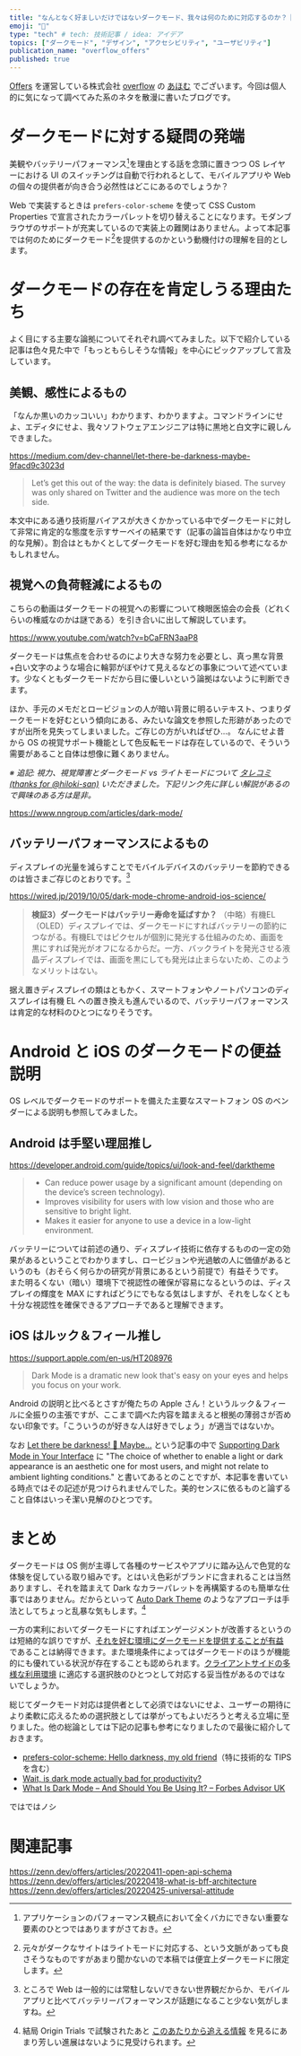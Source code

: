 ```yaml
---
title: "なんとなく好ましいだけではないダークモード、我々は何のために対応するのか？｜Offers Tech Blog"
emoji: "🌃"
type: "tech" # tech: 技術記事 / idea: アイデア
topics: ["ダークモード", "デザイン", "アクセシビリティ", "ユーザビリティ"]
publication_name: "overflow_offers"
published: true
---
```


<!-- textlint-disable overflow-techblog/sentence-length -->

[Offers](https://offers.jp/) を運営している株式会社 [overflow](https://overflow.co.jp/) の [あほむ](https://twitter.com/ahomu) でございます。今回は個人的に気になって調べてみた系のネタを散漫に書いたブログです。

# ダークモードに対する疑問の発端

美観やバッテリーパフォーマンス[^1]を理由とする話を念頭に置きつつ OS レイヤーにおける UI のスイッチングは自動で行われるとして、モバイルアプリや Web の個々の提供者が向き合う必然性はどこにあるのでしょうか？

Web で実装するときは `prefers-color-scheme` を使って CSS Custom Properties で宣言されたカラーパレットを切り替えることになります。モダンブラウザのサポートが充実しているので実装上の難関はありません。よって本記事では何のためにダークモード[^2]を提供するのかという動機付けの理解を目的とします。

[^1]: アプリケーションのパフォーマンス観点において全くバカにできない重要な要素のひとつではありますがさておき。

[^2]: 元々がダークなサイトはライトモードに対応する、という文脈があっても良さそうなものですがあまり聞かないので本稿では便宜上ダークモードに限定します。

# ダークモードの存在を肯定しうる理由たち

よく目にする主要な論拠についてそれぞれ調べてみました。以下で紹介している記事は色々見た中で「もっともらしそうな情報」を中心にピックアップして言及しています。

## 美観、感性によるもの

「なんか黒いのカッコいい」わかります、わかりますよ。コマンドラインにせよ、エディタにせよ、我々ソフトウェアエンジニアは特に黒地と白文字に親しんできました。

https://medium.com/dev-channel/let-there-be-darkness-maybe-9facd9c3023d

>Let’s get this out of the way: the data is definitely biased. The survey was only shared on Twitter and the audience was more on the tech side. 

本文中にある通り技術屋バイアスが大きくかかっている中でダークモードに対して非常に肯定的な態度を示すサーベイの結果です（記事の論旨自体はかなり中立的な見解）。割合はともかくとしてダークモードを好む理由を知る参考になるかもしれません。

## 視覚への負荷軽減によるもの

こちらの動画はダークモードの視覚への影響について検眼医協会の会長（どれくらいの権威なのかは謎である）を引き合いに出して解説しています。

https://www.youtube.com/watch?v=bCaFRN3aaP8

ダークモードは焦点を合わせるのにより大きな努力を必要とし、真っ黒な背景+白い文字のような場合に輪郭がぼやけて見えるなどの事象について述べています。少なくともダークモードだから目に優しいという論拠はないように判断できます。

ほか、手元のメモだとロービジョンの人が暗い背景に明るいテキスト、つまりダークモードを好むという傾向にある、みたいな論文を参照した形跡があったのですが出所を見失ってしまいました。ご存じの方がいればぜひ...。
なんにせよ昔から OS の視覚サポート機能として色反転モードは存在しているので、そういう需要があること自体は想像に難くありません。

_※ 追記: 視力、視覚障害とダークモード vs ライトモードについて [タレコミ (thanks for @hiloki-san)](https://twitter.com/hiloki/status/1527114415916474368?s=20) いただきました。下記リンク先に詳しい解説があるので興味のある方は是非。_

https://www.nngroup.com/articles/dark-mode/

## バッテリーパフォーマンスによるもの

ディスプレイの光量を減らすことでモバイルデバイスのバッテリーを節約できるのは皆さまご存じのとおりです。[^3]

https://wired.jp/2019/10/05/dark-mode-chrome-android-ios-science/

>**検証3）ダークモードはバッテリー寿命を延ばすか？**
>（中略）有機EL（OLED）ディスプレイでは、ダークモードにすればバッテリーの節約につながる。有機ELではピクセルが個別に発光する仕組みのため、画面を黒にすれば発光がオフになるからだ。一方、バックライトを発光させる液晶ディスプレイでは、画面を黒にしても発光は止まらないため、このようなメリットはない。

据え置きディスプレイの類はともかく、スマートフォンやノートパソコンのディスプレイは有機 EL への置き換えも進んでいるので、バッテリーパフォーマンスは肯定的な材料のひとつになりそうです。

[^3]: ところで Web は一般的には常駐しない/できない世界観だからか、モバイルアプリと比べてバッテリーパフォーマンスが話題になること少ない気がしますね。

# Android と iOS のダークモードの便益説明

OS レベルでダークモードのサポートを備えた主要なスマートフォン OS のベンダーによる説明も参照してみました。

## Android は手堅い理屈推し

https://developer.android.com/guide/topics/ui/look-and-feel/darktheme

>- Can reduce power usage by a significant amount (depending on the device’s screen technology).
>- Improves visibility for users with low vision and those who are sensitive to bright light.
>- Makes it easier for anyone to use a device in a low-light environment.

バッテリーについては前述の通り、ディスプレイ技術に依存するものの一定の効果があるということでわかりますし、ロービジョンや光過敏の人に価値があるというのも（おそらく何らかの研究が背景にあるという前提で）有益そうです。
また明るくない（暗い）環境下で視認性の確保が容易になるというのは、ディスプレイの輝度を MAX にすればどうにでもなる気はしますが、それをしなくとも十分な視認性を確保できるアプローチであると理解できます。

## iOS はルック＆フィール推し

https://support.apple.com/en-us/HT208976

>Dark Mode is a dramatic new look that's easy on your eyes and helps you focus on your work.

Android の説明と比べるとさすが俺たちの Apple さん！というルック＆フィールに全振りの主張ですが、ここまで調べた内容を踏まえると根拠の薄弱さが否めない印象です。「こういうのが好きな人は好きでしょう」が適当ではないか。

なお [Let there be darkness! 🌚 Maybe…](https://medium.com/dev-channel/let-there-be-darkness-maybe-9facd9c3023d) という記事の中で [Supporting Dark Mode in Your Interface](https://developer.apple.com/documentation/uikit/appearance_customization/supporting_dark_mode_in_your_interface) に "The choice of whether to enable a light or dark appearance is an aesthetic one for most users, and might not relate to ambient lighting conditions." と書いてあるとのことですが、本記事を書いている時点ではその記述が見つけられませんでした。美的センスに依るものと論ずること自体はいっそ潔い見解のひとつです。

# まとめ

ダークモードは OS 側が主導して各種のサービスやアプリに踏み込んで色覚的な体験を促している取り組みです。とはいえ色彩がブランドに含まれることは当然ありますし、それを踏まえて Dark なカラーパレットを再構築するのも簡単な仕事ではありません。だからといって [Auto Dark Theme](https://developer.chrome.com/blog/auto-dark-theme/) のようなアプローチは手法としてちょっと乱暴な気もします。[^4]

[^4]: 結局 Origin Trials で試験されたあと [このあたりから追える情報](https://developer.chrome.com/origintrials/#/view_trial/1626925365387591681) を見るにあまり芳しい進展はないように見受けられます。

一方の実利においてダークモードにすればエンゲージメントが改善するというのは短絡的な誤りですが、[それを好む環境にダークモードを提供することが有益](https://web.dev/terra-dark-mode/) であることは納得できます。また環境条件によってはダークモードのほうが機能的にも優れている状況が存在することも認められます。[クライアントサイドの多様な利用環境](https://speakerdeck.com/ahomu/pahuomansuhanazezhong-yao-nafalseka-mu-xian-false-ux-nitorawarenaikuraiantosaidokai-fa-falseben-zhi?slide=24) に適応する選択肢のひとつとして対応する妥当性があるのではないでしょうか。

総じてダークモード対応は提供者として必須ではないにせよ、ユーザーの期待により柔軟に応えるための選択肢としては挙がってもよいだろうと考える立場に至りました。他の総論としては下記の記事も参考になりましたので最後に紹介しておきます。

- [prefers-color-scheme: Hello darkness, my old friend](https://web.dev/prefers-color-scheme/)（特に技術的な TIPS を含む）
- [Wait, is dark mode actually bad for productivity?](https://zapier.com/blog/dark-mode-bad-productivity/)
- [What Is Dark Mode – And Should You Be Using It? – Forbes Advisor UK](https://www.forbes.com/uk/advisor/mobile-phones/what-is-dark-mode-and-should-you-be-using-it/)

ではではノシ

# 関連記事

https://zenn.dev/offers/articles/20220411-open-api-schema
https://zenn.dev/offers/articles/20220418-what-is-bff-architecture
https://zenn.dev/offers/articles/20220425-universal-attitude